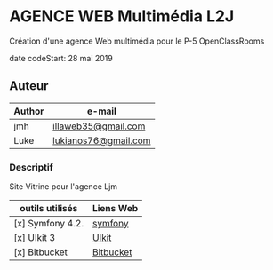 # AGENCE WEB Multimédia L2J

Création d'une agence Web multimédia pour le P-5 OpenClassRooms

date codeStart: 28 mai 2019

## Auteur

 Author      | e-mail |
| -----------| ----------- |
| jmh        | illaweb35@gmail.com  |
| Luke       | lukianos76@gmail.com |

### Descriptif

Site Vitrine pour l'agence Ljm

outils utilisés | Liens Web|
|---------------|----------|
|  [x] Symfony 4.2. |[symfony](https://symfony.com)|
| [x] UIkit 3 | [UIkit](https://getuikit.com/)|
| [x] Bitbucket |[Bitbucket](https://bitbucket.org)|
